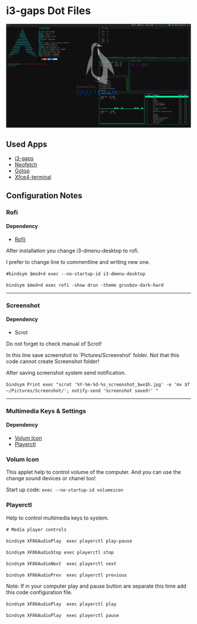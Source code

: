 # i3-gaps Dot Files

![Desktop](Screenshots/1.jpg)

## Used Apps

- [i3-gaps](https://github.com/Airblader/i3)
- [Neofetch](https://github.com/dylanaraps/neofetch)
- [Gotop](https://github.com/cjbassi/gotop)
- [Xfce4-terminal](https://github.com/xfce-mirror/xfce4-terminal)

## Configuration Notes

### **Rofi**

#### Dependency

- [Rofii](https://github.com/DaveDavenport/rofi)

After installation you change i3-dmenu-desktop to rofi.

I prefer to change line to commentline and writing new one.

`#bindsym $mod+d exec --no-startup-id i3-dmenu-desktop`

`bindsym $mod+d exec rofi -show drun -theme gruvbox-dark-hard`

---

###  **Screenshot**

#### Dependency

- Scrot
  
Do not forget to check manual of Scrot!

In this line save screenshot to 'Pictures/Screenshot' folder. Not that this code cannot create Screenshot folder! 

After saving screenshot system send notification.

`bindsym Print exec "scrot '%Y-%m-%d-%s_screenshot_$wx$h.jpg' -e 'mv $f ~/Pictures/Screenshot/'; notify-send 'Screenshot saved!' " `

---

### **Multimedia Keys & Settings**

#### Dependency

- [Volum Icon](https://github.com/Maato/volumeicon)
- [Playerctl](https://github.com/acrisci/playerctl)

### **Volum Icon**

This applet help to control volume of the computer. And you can use the change sound devices or chanel too!

Start up code: `exec --no-startup-id volumeicon`

### **Playerctl**

Help to control multimedia keys to system.

`# Media player controls`

`bindsym XF86AudioPlay  exec playerctl play-pause`

`bindsym XF86AudioStop exec playerctl stop`

`bindsym XF86AudioNext  exec playerctl next`

`bindsym XF86AudioPrev  exec playerctl previous`

Note: If in your computer play and pause button are separate this time add this code configuration file.

`bindsym XF86AudioPlay  exec playerctl play`

`bindsym XF86AudioPlay  exec playerctl pause`
